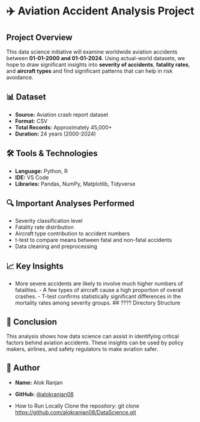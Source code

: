 # ✈️ Aviation Accident Analysis Project

## Project Overview
This data science initiative will examine worldwide aviation accidents between **01-01-2000 and 01-01-2024**. Using actual-world datasets, we hope to draw significant insights into **severity of accidents**, **fatality rates**, and **aircraft types** and find significant patterns that can help in risk avoidance.

## 📊 Dataset
- **Source:** Aviation crash report dataset
- **Format:** CSV
- **Total Records:** Approximately 45,000+
- **Duration:** 24 years (2000-2024)

## 🛠 Tools & Technologies
- **Language:** Python, R
- **IDE:** VS Code
- **Libraries:** Pandas, NumPy, Matplotlib, Tidyverse

## 🔍 Important Analyses Performed
- Severity classification level
- Fatality rate distribution
- Aircraft type contribution to accident numbers
- t-test to compare means between fatal and non-fatal accidents
- Data cleaning and preprocessing

## 📈 Key Insights

- More severe accidents are likely to involve much higher numbers of fatalities. - A few types of aircraft cause a high proportion of overall crashes. - T-test confirms statistically significant differences in the mortality rates among severity groups. ## ???? Directory Structure

  
## 🧠 Conclusion
This analysis shows how data science can assist in identifying critical factors behind aviation accidents. These insights can be used by policy makers, airlines, and safety regulators to make aviation safer.

## 👤 Author
- **Name:** Alok Ranjan
- **GitHub:** [@alokranjan08](https://github.com/alokranjan08)

- How to Run Locally
Clone the repository:
git clone https://github.com/alokranjan08/DataScience.git
